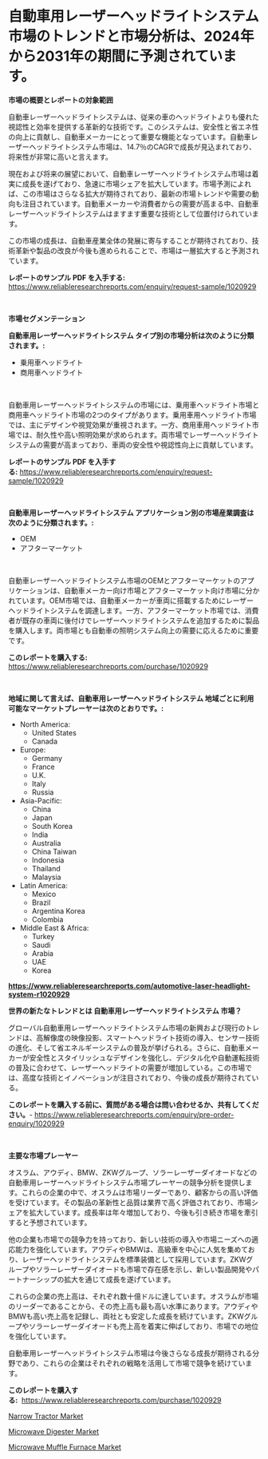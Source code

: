 <p><h1>自動車用レーザーヘッドライトシステム市場のトレンドと市場分析は、2024年から2031年の期間に予測されています。</h1></p><p><strong>市場の概要とレポートの対象範囲</strong></p>
<p><p>自動車レーザーヘッドライトシステムは、従来の車のヘッドライトよりも優れた視認性と効率を提供する革新的な技術です。このシステムは、安全性と省エネ性の向上に貢献し、自動車メーカーにとって重要な機能となっています。自動車レーザーヘッドライトシステム市場は、14.7％のCAGRで成長が見込まれており、将来性が非常に高いと言えます。</p><p>現在および将来の展望において、自動車レーザーヘッドライトシステム市場は着実に成長を遂げており、急速に市場シェアを拡大しています。市場予測によれば、この市場はさらなる拡大が期待されており、最新の市場トレンドや需要の動向も注目されています。自動車メーカーや消費者からの需要が高まる中、自動車レーザーヘッドライトシステムはますます重要な技術として位置付けられています。</p><p>この市場の成長は、自動車産業全体の発展に寄与することが期待されており、技術革新や製品の改良が今後も進められることで、市場は一層拡大すると予測されています。</p></p>
<p><strong>レポートのサンプル PDF を入手する:</strong> <a href="https://www.reliableresearchreports.com/enquiry/request-sample/1020929">https://www.reliableresearchreports.com/enquiry/request-sample/1020929</a></p>
<p>&nbsp;</p>
<p><strong>市場セグメンテーション</strong></p>
<p><strong>自動車用レーザーヘッドライトシステム タイプ別の市場分析は次のように分類されます。:</strong></p>
<p><ul><li>乗用車ヘッドライト</li><li>商用車ヘッドライト</li></ul></p>
<p>&nbsp;</p>
<p><p>自動車用レーザーヘッドライトシステムの市場には、乗用車ヘッドライト市場と商用車ヘッドライト市場の2つのタイプがあります。乗用車用ヘッドライト市場では、主にデザインや視覚効果が重視されます。一方、商用車用ヘッドライト市場では、耐久性や高い照明効果が求められます。両市場でレーザーヘッドライトシステムの需要が高まっており、車両の安全性や視認性向上に貢献しています。</p></p>
<p><strong>レポートのサンプル PDF を入手する:</strong>&nbsp;<a href="https://www.reliableresearchreports.com/enquiry/request-sample/1020929">https://www.reliableresearchreports.com/enquiry/request-sample/1020929</a></p>
<p>&nbsp;</p>
<p><strong> 自動車用レーザーヘッドライトシステム アプリケーション別の市場産業調査は次のように分類されます。:</strong></p>
<p><ul><li>OEM</li><li>アフターマーケット</li></ul></p>
<p>&nbsp;</p>
<p><p>自動車レーザーヘッドライトシステム市場のOEMとアフターマーケットのアプリケーションは、自動車メーカー向け市場とアフターマーケット向け市場に分かれています。OEM市場では、自動車メーカーが車両に搭載するためにレーザーヘッドライトシステムを調達します。一方、アフターマーケット市場では、消費者が既存の車両に後付けでレーザーヘッドライトシステムを追加するために製品を購入します。両市場とも自動車の照明システム向上の需要に応えるために重要です。</p></p>
<p><strong>このレポートを購入する:</strong>&nbsp; <a href="https://www.reliableresearchreports.com/purchase/1020929">https://www.reliableresearchreports.com/purchase/1020929</a></p>
<p>&nbsp;</p>
<p><strong>地域に関して言えば、自動車用レーザーヘッドライトシステム 地域ごとに利用可能なマーケットプレーヤーは次のとおりです。:</strong></p>
<p><ul>
    <li>
        North America:
        <ul>
            <li>United States</li>
            <li>Canada</li>
        </ul>
    </li>
    <li>
        Europe:
        <ul>
            <li>Germany</li>
            <li>France</li>
            <li>U.K.</li>
            <li>Italy</li>
            <li>Russia</li>
        </ul>
    </li>
    <li>
        Asia-Pacific:
        <ul>
            <li>China</li>
            <li>Japan</li>
            <li>South Korea</li>
            <li>India</li>
            <li>Australia</li>
            <li>China Taiwan</li>
            <li>Indonesia</li>
            <li>Thailand</li>
            <li>Malaysia</li>
        </ul>
    </li>
    <li>
        Latin America:
        <ul>
            <li>Mexico</li>
            <li>Brazil</li>
            <li>Argentina Korea</li>
            <li>Colombia</li>
        </ul>
    </li>
    <li>
        Middle East & Africa:
        <ul>
            <li>Turkey</li>
            <li>Saudi</li>
            <li>Arabia</li>
            <li>UAE</li>
            <li>Korea</li>
        </ul>
    </li>
    </ul></p>
<p><strong><a href="https://www.reliableresearchreports.com/automotive-laser-headlight-system-r1020929">https://www.reliableresearchreports.com/automotive-laser-headlight-system-r1020929</a></strong>&nbsp;</p>
<p><strong>世界の新たなトレンドとは 自動車用レーザーヘッドライトシステム 市場？</strong></p>
<p><p>グローバル自動車用レーザーヘッドライトシステム市場の新興および現行のトレンドは、高解像度の映像投影、スマートヘッドライト技術の導入、センサー技術の進化、そして省エネルギーシステムの普及が挙げられる。さらに、自動車メーカーが安全性とスタイリッシュなデザインを強化し、デジタル化や自動運転技術の普及に合わせて、レーザーヘッドライトの需要が増加している。この市場では、高度な技術とイノベーションが注目されており、今後の成長が期待されている。</p></p>
<p><strong>このレポートを購入する前に、質問がある場合は問い合わせるか、共有してください。</strong>- <a href="https://www.reliableresearchreports.com/enquiry/pre-order-enquiry/1020929">https://www.reliableresearchreports.com/enquiry/pre-order-enquiry/1020929</a></p>
<p>&nbsp;</p>
<p><strong>主要な市場プレーヤー</strong></p>
<p><p>オスラム、アウディ、BMW、ZKWグループ、ソラーレーザーダイオードなどの自動車用レーザーヘッドライトシステム市場プレーヤーの競争分析を提供します。これらの企業の中で、オスラムは市場リーダーであり、顧客からの高い評価を受けています。その製品の革新性と品質は業界で高く評価されており、市場シェアを拡大しています。成長率は年々増加しており、今後も引き続き市場を牽引すると予想されています。</p><p>他の企業も市場での競争力を持っており、新しい技術の導入や市場ニーズへの適応能力を強化しています。アウディやBMWは、高級車を中心に人気を集めており、レーザーヘッドライトシステムを標準装備として採用しています。ZKWグループやソラーレーザーダイオードも市場で存在感を示し、新しい製品開発やパートナーシップの拡大を通じて成長を遂げています。</p><p>これらの企業の売上高は、それぞれ数十億ドルに達しています。オスラムが市場のリーダーであることから、その売上高も最も高い水準にあります。アウディやBMWも高い売上高を記録し、両社とも安定した成長を続けています。ZKWグループやソラーレーザーダイオードも売上高を着実に伸ばしており、市場での地位を強化しています。</p><p>自動車用レーザーヘッドライトシステム市場は今後さらなる成長が期待される分野であり、これらの企業はそれぞれの戦略を活用して市場で競争を続けています。</p></p>
<p><strong>このレポートを購入する:</strong>&nbsp;&nbsp;<a href="https://www.reliableresearchreports.com/purchase/1020929">https://www.reliableresearchreports.com/purchase/1020929</a></p>
<p><p><a href="https://github.com/nathandecarvalho/Market-Research-Report-List-2/blob/main/narrow-tractor-market.md">Narrow Tractor Market</a></p><p><a href="https://github.com/kosella/Market-Research-Report-List-2/blob/main/microwave-digester-market.md">Microwave Digester Market</a></p><p><a href="https://github.com/kufem1/Market-Research-Report-List-2/blob/main/microwave-muffle-furnace-market.md">Microwave Muffle Furnace Market</a></p></p>